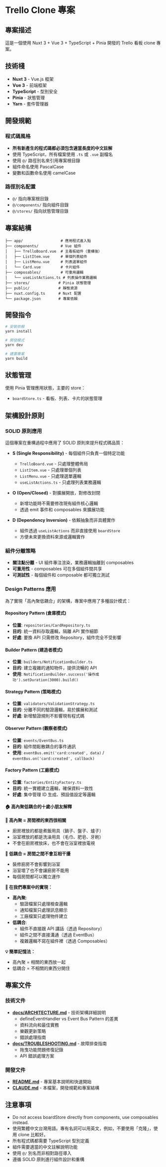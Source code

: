 # Trello Clone 專案

## 專案描述
這是一個使用 Nuxt 3 + Vue 3 + TypeScript + Pinia 開發的 Trello 看板 clone 專案。

## 技術棧
- **Nuxt 3** - Vue.js 框架
- **Vue 3** - 前端框架  
- **TypeScript** - 型別安全
- **Pinia** - 狀態管理
- **Yarn** - 套件管理器

## 開發規範

### 程式碼風格
- **所有新產生的程式碼都必須包含適當長度的中文註解**
- 使用 TypeScript，所有檔案使用 `.ts` 或 `.vue` 副檔名
- 使用 `@/` 路徑別名來引用專案根目錄
- 組件命名使用 PascalCase
- 變數和函數命名使用 camelCase

### 路徑別名配置
- `@/` 指向專案根目錄
- `@/components/` 指向組件目錄
- `@/stores/` 指向狀態管理目錄

## 專案結構
```
├── app/                 # 應用程式進入點
├── components/          # Vue 組件
│   ├── TrelloBoard.vue  # 主看板組件（重構後）
│   ├── ListItem.vue     # 單個列表組件
│   ├── ListMenu.vue     # 列表選單組件
│   └── Card.vue         # 卡片組件
├── composables/         # 可重用邏輯
│   └── useListActions.ts # 列表操作業務邏輯
├── stores/             # Pinia 狀態管理
├── public/             # 靜態資源
├── nuxt.config.ts      # Nuxt 配置
└── package.json        # 專案依賴
```

## 開發指令
```bash
# 安裝依賴
yarn install

# 開發模式
yarn dev

# 建置專案
yarn build
```

## 狀態管理
使用 Pinia 管理應用狀態，主要的 store：
- `boardStore.ts` - 看板、列表、卡片的狀態管理

## 架構設計原則

### SOLID 原則應用
這個專案在重構過程中應用了 SOLID 原則來提升程式碼品質：

- **S (Single Responsibility)** - 每個組件只負責一個特定功能
  - `TrelloBoard.vue` - 只處理整體佈局
  - `ListItem.vue` - 只處理單個列表
  - `ListMenu.vue` - 只處理選單邏輯
  - `useListActions.ts` - 只處理列表業務邏輯

- **O (Open/Closed)** - 對擴展開放，對修改封閉
  - 新增功能時不需要修改現有組件核心邏輯
  - 透過 emit 事件和 composables 來擴展功能

- **D (Dependency Inversion)** - 依賴抽象而非具體實作
  - 組件透過 `useListActions` 而非直接使用 `boardStore`
  - 方便未來更換資料來源或邏輯實作

### 組件分離策略
- **關注點分離** - UI 組件專注渲染，業務邏輯抽離到 composables
- **可重用性** - composables 可在多個組件間共享
- **可測試性** - 每個組件和 composable 都可獨立測試

### Design Patterns 應用

為了實現「高內聚低耦合」的架構，專案中應用了多種設計模式：

#### **Repository Pattern (倉庫模式)**
- **位置**: `repositories/CardRepository.ts`
- **目的**: 統一資料存取邏輯，隔離 API 實作細節
- **好處**: 要換 API 只需修改 Repository，組件完全不受影響

#### **Builder Pattern (建造者模式)**  
- **位置**: `builders/NotificationBuilder.ts`
- **目的**: 建立複雜的通知物件，提供流暢的 API
- **使用**: `NotificationBuilder.success('操作成功').setDuration(3000).build()`

#### **Strategy Pattern (策略模式)**
- **位置**: `validators/ValidationStrategy.ts`  
- **目的**: 分離不同的驗證邏輯，易於擴展和測試
- **好處**: 新增驗證規則不影響現有程式碼

#### **Observer Pattern (觀察者模式)**
- **位置**: `events/EventBus.ts`
- **目的**: 組件間鬆散耦合的事件通訊
- **使用**: `eventBus.emit('card:created', data)` / `eventBus.on('card:created', callback)`

#### **Factory Pattern (工廠模式)**
- **位置**: `factories/EntityFactory.ts`
- **目的**: 統一實體建立邏輯，確保資料一致性
- **好處**: 集中管理 ID 生成、預設值設定等邏輯

#### **🏠 高內聚低耦合的十歲小朋友解釋**

**🔗 高內聚 = 房間裡的東西很相關**
- 廚房裡放的都是煮飯用具（鍋子、盤子、爐子）
- 浴室裡放的都是洗澡用具（毛巾、肥皂、牙刷）  
- 不會在廚房裡放床，也不會在浴室裡放電視

**🔗 低耦合 = 房間之間不會互相干擾**
- 裝修廚房不會影響到浴室
- 浴室壞了也不會讓廚房不能用
- 每個房間都可以獨立運作

**🎯 在我們專案中的實現：**
- **高內聚**: 
  - 驗證檔案只處理檢查邏輯
  - 通知檔案只處理訊息顯示
  - 工廠檔案只處理物件建立
- **低耦合**:
  - 組件不直接跟 API 講話（透過 Repository）
  - 組件之間不直接溝通（透過 EventBus）
  - 複雜邏輯不寫在組件裡（透過 Composables）

**💡 簡單記憶法：**
- 高內聚 = 相關的東西放一起
- 低耦合 = 不相關的東西分開住


## 專案文件

### 技術文件
- **[docs/ARCHITECTURE.md](./docs/ARCHITECTURE.md)** - 技術架構詳細說明
  - defineEventHandler vs Event Bus Pattern 的差異
  - 資料流向和最佳實務
  - 樂觀更新策略
  - 錯誤處理指南
- **[docs/TROUBLESHOOTING.md](./docs/TROUBLESHOOTING.md)** - 故障排查指南
  - 拖曳功能問題修復記錄
  - API 錯誤處理方案

### 開發文件
- **[README.md](./README.md)** - 專案基本說明和快速開始
- **[CLAUDE.md](./CLAUDE.md)** - 本檔案，開發規範和專案結構

## 注意事項
- Do not access boardStore directly from components, use composables instead.
- 使用繁體中文台灣用語。專有名詞可以用英文，例如，不要使用「克隆」，使用 clone 比較好。
- 所有程式碼都需要 TypeScript 型別定義
- 組件需要適當的中文註解說明功能
- 使用 `@/` 別名而非相對路徑導入
- 遵循 SOLID 原則進行組件設計和重構

